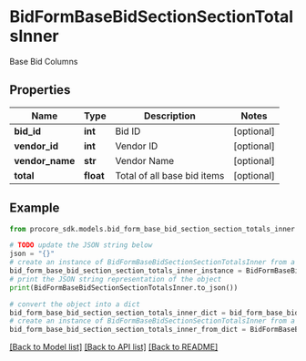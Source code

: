 # BidFormBaseBidSectionSectionTotalsInner

Base Bid Columns

## Properties

Name | Type | Description | Notes
------------ | ------------- | ------------- | -------------
**bid_id** | **int** | Bid ID | [optional] 
**vendor_id** | **int** | Vendor ID | [optional] 
**vendor_name** | **str** | Vendor Name | [optional] 
**total** | **float** | Total of all base bid items | [optional] 

## Example

```python
from procore_sdk.models.bid_form_base_bid_section_section_totals_inner import BidFormBaseBidSectionSectionTotalsInner

# TODO update the JSON string below
json = "{}"
# create an instance of BidFormBaseBidSectionSectionTotalsInner from a JSON string
bid_form_base_bid_section_section_totals_inner_instance = BidFormBaseBidSectionSectionTotalsInner.from_json(json)
# print the JSON string representation of the object
print(BidFormBaseBidSectionSectionTotalsInner.to_json())

# convert the object into a dict
bid_form_base_bid_section_section_totals_inner_dict = bid_form_base_bid_section_section_totals_inner_instance.to_dict()
# create an instance of BidFormBaseBidSectionSectionTotalsInner from a dict
bid_form_base_bid_section_section_totals_inner_from_dict = BidFormBaseBidSectionSectionTotalsInner.from_dict(bid_form_base_bid_section_section_totals_inner_dict)
```
[[Back to Model list]](../README.md#documentation-for-models) [[Back to API list]](../README.md#documentation-for-api-endpoints) [[Back to README]](../README.md)


